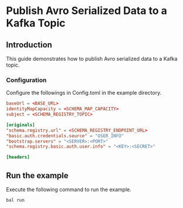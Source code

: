 # Publish Avro Serialized Data to a Kafka Topic

## Introduction

This guide demonstrates how to publish Avro serialized data to a Kafka topic.

### Configuration

Configure the followings in Config.toml in the example directory.

```toml
baseUrl = <BASE_URL>
identityMapCapacity = <SCHEMA_MAP_CAPACITY>
subject = <SCHEMA_REGISTRY_TOPIC>

[originals]
"schema.registry.url" = <SCHEMA_REGISTRY_ENDPOINT_URL>
"basic.auth.credentials.source" = "USER_INFO"
"bootstrap.servers" = "<SERVER>:<PORT>"
"schema.registry.basic.auth.user.info" = "<KEY>:<SECRET>"

[headers]
```

## Run the example

Execute the following command to run the example.

```ballerina
bal run
```
